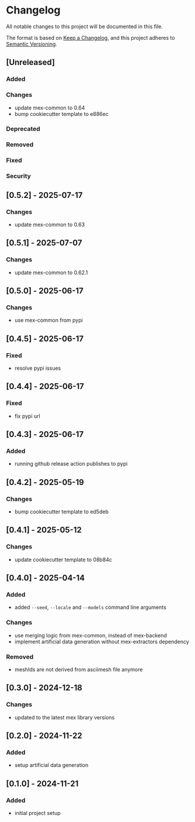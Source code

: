 # Changelog

All notable changes to this project will be documented in this file.

The format is based on [Keep a Changelog](https://keepachangelog.com/en/1.0.0/),
and this project adheres to [Semantic Versioning](https://semver.org/spec/v2.0.0.html).

## [Unreleased]

### Added

### Changes

- update mex-common to 0.64
- bump cookiecutter template to e886ec

### Deprecated

### Removed

### Fixed

### Security

## [0.5.2] - 2025-07-17

### Changes

- update mex-common to 0.63

## [0.5.1] - 2025-07-07

### Changes

- update mex-common to 0.62.1

## [0.5.0] - 2025-06-17

### Changes

- use mex-common from pypi

## [0.4.5] - 2025-06-17

### Fixed

- resolve pypi issues

## [0.4.4] - 2025-06-17

### Fixed

- fix pypi url

## [0.4.3] - 2025-06-17

### Added

- running github release action publishes to pypi

## [0.4.2] - 2025-05-19

### Changes

- bump cookiecutter template to ed5deb

## [0.4.1] - 2025-05-12

### Changes

- update cookiecutter template to 08b84c

## [0.4.0] - 2025-04-14

### Added

- added `--seed`, `--locale` and `--models` command line arguments

### Changes

- use merging logic from mex-common, instead of mex-backend
- implement artificial data generation without mex-extractors dependency

### Removed

- meshIds are not derived from asciimesh file anymore

## [0.3.0] - 2024-12-18

### Changes

- updated to the latest mex library versions

## [0.2.0] - 2024-11-22

### Added

- setup artificial data generation

## [0.1.0] - 2024-11-21

### Added

- initial project setup
